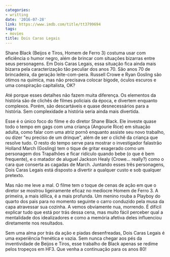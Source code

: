 ```yaml
---
categories:
- writting
date: '2016-07-28'
link: https://www.imdb.com/title/tt3799694
tags:
- movies
title: Dois Caras Legais
---
```


Shane Black (Beijos e Tiros, Homem de Ferro 3) costuma usar com eficiência o humor negro, além de brincar com situações bizarras entre seus personagens. Em Dois Caras Legais, essa situação fica ainda mais bizarra pela caracterização tão peculiar dos anos 70. São anos 70 de brincadeira, da geração leite-com-pera. Russell Crowe e Ryan Gosling são ótimos na química, mas não precisava colocar bigode, óculos escuros e uma conspiração capitalista, OK?

Até porque esses detalhes não fazem muita diferença. Os elementos da história são de clichês de filmes policiais da época, e divertem enquanto complexos. Porém, são descartáveis e quase desnecessários para a história. Sem complexidade a história seria ainda mais divertida.

Esse é o único foco do filme e do diretor Shane Black. Ele investe quase todo o tempo em gags com uma criança (Angourie Rice) em situação adulta, como falar com uma atriz pornô enquanto assiste seu novo trabalho, ou dizer "eu preciso de um drinque", além de ser o clichê da criança que resolve tudo. O resto do tempo serve para mostrar o investigador falastrão Holland March (Gosling) tem o tique de gritar exagerado como um personagem dos Trapalhões e ficar ridículo quando bebe (o que é bem frequente), e o matador de aluguel Jackson Healy (Crowe... really?) como o cara que conserta as cagadas de March. Juntando esses três personagens, Dois Caras Legais está disposto a divertir a qualquer custo e sob qualquer pretexto.

Mas não me leve a mal. O filme tem o toque de cenas de ação em que o diretor se mostrou ligeiramente eficaz no medíocre Homem de Ferro 3. A primeira, a mais idílica, é a mais profunda. Um menino rouba a Playboy do quarto dos pais para no momento seguinte o carro conduzido pela musa da capa atravessar sua cozinha. A vemos obviamente nua, morrendo. É difícil explicar tudo que está por trás dessa cena, mas muito fácil perceber qual a mentalidade dos idealizadores e como a memória afetiva deles influenciou diretamente nos resultados.

Sem uma alma por trás da ação e piadas desenfreadas, Dois Caras Legais é uma experiência frenética e vazia. Sem nunca chegar aos pés da inventividade de Beijos e Tiros, esse trabalho de Black apenas se redime pelos tropeços em HF3. Que venha a continuação para os anos 80!